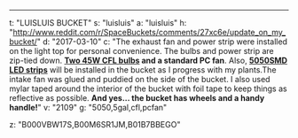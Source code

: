 ---
t: "LUISLUIS BUCKET"
s: "luisluis"
a: "luisluis"
h: "http://www.reddit.com/r/SpaceBuckets/comments/27xc6e/update_on_my_bucket/"
d: "2017-03-10"
c: "The exhaust fan and power strip were installed on the light top for personal convenience. The bulbs and power strip are zip-tied down. <strong><a href='http://www.amazon.com/s/?_encoding=UTF8&camp=1789&creative=390957&field-keywords=45w%20cfl&linkCode=ur2&tag=spacbuck-20&url=search-alias%3Daps&linkId=364WWIASFH527YD2'>Two 45W CFL bulbs</a> and a standard PC fan</strong>. Also, <a href='http://www.amazon.com/gp/product/B00BPIWY28/ref=as_li_ss_tl?ie=UTF8&amp;camp=1789&amp;creative=390957&amp;creativeASIN=B00BPIWY28&amp;linkCode=as2&amp;tag=spacbuck-20'><strong>5050SMD LED strips</strong></a> will be installed in the bucket as I progress with my plants.The intake fan was glued and puddied on the side of the bucket. I also used mylar taped around the interior of the bucket with foil tape to keep things as reflective as possible. <strong>And yes... the bucket has wheels and a handy handle!</strong>"
v: "2109"
g: "5050,5gal,cfl,pcfan"

z: "B000VBW17S,B00M6SR1JM,B01B7BBEGO"
